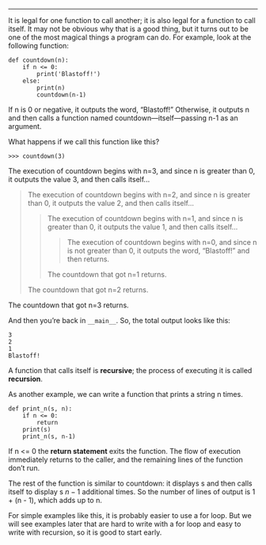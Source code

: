 ---------

It is legal for one function to call another; it is also legal for a function to call itself. It may not be obvious why that is a good thing, but it turns out to be one of the most magical things a program can do. For example, look at the following function:

    def countdown(n):
        if n <= 0:
            print('Blastoff!')
        else:
            print(n)
            countdown(n-1)

If <span>n</span> is 0 or negative, it outputs the word, “Blastoff!” Otherwise, it outputs <span>n</span> and then calls a function named <span>countdown</span>—itself—passing <span>n-1</span> as an argument.

What happens if we call this function like this?

    >>> countdown(3)

The execution of <span>countdown</span> begins with <span>n=3</span>, and since <span>n</span> is greater than 0, it outputs the value 3, and then calls itself...

> The execution of <span>countdown</span> begins with <span>n=2</span>, and since <span>n</span> is greater than 0, it outputs the value 2, and then calls itself...
>
> > The execution of <span>countdown</span> begins with <span>n=1</span>, and since <span>n</span> is greater than 0, it outputs the value 1, and then calls itself...
> >
> > > The execution of <span>countdown</span> begins with <span>n=0</span>, and since <span>n</span> is not greater than 0, it outputs the word, “Blastoff!” and then returns.
> >
> > The <span>countdown</span> that got <span>n=1</span> returns.
>
> The <span>countdown</span> that got <span>n=2</span> returns.

The <span>countdown</span> that got <span>n=3</span> returns.

And then you’re back in `__main__`. So, the total output looks like this:

    3
    2
    1
    Blastoff!

A function that calls itself is <span>**recursive**</span>; the process of executing it is called <span>**recursion**</span>.

As another example, we can write a function that prints a string <span>n</span> times.

    def print_n(s, n):
        if n <= 0:
            return
        print(s)
        print_n(s, n-1)

If <span>n \<= 0</span> the <span>**return statement**</span> exits the function. The flow of execution immediately returns to the caller, and the remaining lines of the function don’t run.

The rest of the function is similar to <span>countdown</span>: it displays <span>s</span> and then calls itself to display <span>s</span> $n-1$ additional times. So the number of lines of output is <span>1 + (n - 1)</span>, which adds up to <span>n</span>.

For simple examples like this, it is probably easier to use a <span>for</span> loop. But we will see examples later that are hard to write with a <span>for</span> loop and easy to write with recursion, so it is good to start early.

